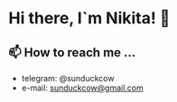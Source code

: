 # Hi there, I`m Nikita! 👋
## 📫 How to reach me ...
- telegram: @sunduckcow
- e-mail: sunduckcow@gmail.com

<!---
sunduckcow/sunduckcow is a ✨ special ✨ repository because its `README.md` (this file) appears on your GitHub profile.
You can click the Preview link to take a look at your changes.
--->
